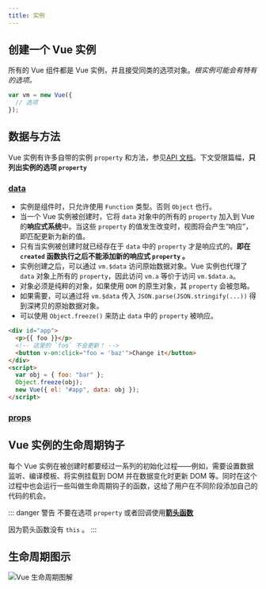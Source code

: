 ```yaml
---
title: 实例
---
```


## 创建一个 Vue 实例

所有的 Vue 组件都是 Vue 实例，并且接受同类的选项对象。_根实例可能会有特有的选项。_

```js
var vm = new Vue({
  // 选项
});
```

## 数据与方法

Vue 实例有许多自带的实例 `property` 和方法，参见[API 文档](https://cn.vuejs.org/v2/api/#%E5%AE%9E%E4%BE%8B-property)。下文受限篇幅，**只列出实例的选项 `property`**

### [data](https://cn.vuejs.org/v2/api/#data)

- 实例是组件时，只允许使用 `Function` 类型。否则 `Object` 也行。
- 当一个 Vue 实例被创建时，它将 `data` 对象中的所有的 `property` 加入到 Vue 的**响应式系统**中。当这些 `property` 的值发生改变时，视图将会产生“响应”，即匹配更新为新的值。
- 只有当实例被创建时就已经存在于 `data` 中的 `property` 才是响应式的。**即在 `created` 函数执行之后不能添加新的响应式 `property` 。**
- 实例创建之后，可以通过 `vm.$data` 访问原始数据对象。Vue 实例也代理了 `data` 对象上所有的 `property`，因此访问 `vm.a` 等价于访问 `vm.$data.a`。
- 对象必须是纯粹的对象，如果使用 `DOM` 的原生对象，其 `property` 会被忽略。
- 如果需要，可以通过将 `vm.$data` 传入 `JSON.parse(JSON.stringify(...))` 得到深拷贝的原始数据对象。
- 可以使用 `Object.freeze()` 来防止 `data` 中的 `property` 被响应。

```html
<div id="app">
  <p>{{ foo }}</p>
  <!-- 这里的 `foo` 不会更新！ -->
  <button v-on:click="foo = 'baz'">Change it</button>
</div>
<script>
  var obj = { foo: "bar" };
  Object.freeze(obj);
  new Vue({ el: "#app", data: obj });
</script>
```

### [props](https://cn.vuejs.org/v2/api/#props)

## Vue 实例的生命周期钩子

每个 Vue 实例在被创建时都要经过一系列的初始化过程——例如，需要设置数据监听、编译模板、将实例挂载到 DOM 并在数据变化时更新 DOM 等。同时在这个过程中也会运行一些叫做生命周期钩子的函数，这给了用户在不同阶段添加自己的代码的机会。

::: danger 警告
不要在选项 `property` 或者回调使用[**箭头函数**](https://developer.mozilla.org/zh-CN/docs/Web/JavaScript/Reference/Functions/Arrow_functions)

因为箭头函数没有 `this` 。
:::

## 生命周期图示

![Vue 生命周期图解](https://cn.vuejs.org/images/lifecycle.png "Vue 生命周期图解")
